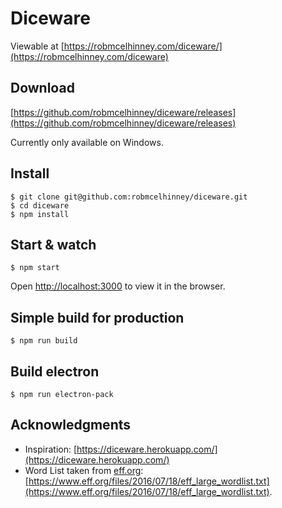 # Diceware
Viewable at [https://robmcelhinney.com/diceware/](https://robmcelhinney.com/diceware)

## Download
[https://github.com/robmcelhinney/diceware/releases](https://github.com/robmcelhinney/diceware/releases)

Currently only available on Windows.

## Install

    $ git clone git@github.com:robmcelhinney/diceware.git
    $ cd diceware
    $ npm install

## Start & watch

    $ npm start
Open [http://localhost:3000](http://localhost:3000) to view it in the browser.

## Simple build for production

    $ npm run build

## Build electron
    $ npm run electron-pack

    


## Acknowledgments
* Inspiration: [https://diceware.herokuapp.com/](https://diceware.herokuapp.com/)
* Word List taken from [eff.org](eff.org): [https://www.eff.org/files/2016/07/18/eff_large_wordlist.txt](https://www.eff.org/files/2016/07/18/eff_large_wordlist.txt).
